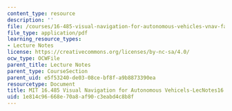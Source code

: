 ```yaml
---
content_type: resource
description: ''
file: /courses/16-485-visual-navigation-for-autonomous-vehicles-vnav-fall-2020/1e814c96668e70a8af90c3eabd4c8b8f_MIT16_485F20_lec16.pdf
file_type: application/pdf
learning_resource_types:
- Lecture Notes
license: https://creativecommons.org/licenses/by-nc-sa/4.0/
ocw_type: OCWFile
parent_title: Lecture Notes
parent_type: CourseSection
parent_uid: e5f53240-de03-08ce-bf8f-a9b8873390ea
resourcetype: Document
title: MIT 16.485 Visual Navigation for Autonomous Vehicels-LecNotes16
uid: 1e814c96-668e-70a8-af90-c3eabd4c8b8f
---
```

